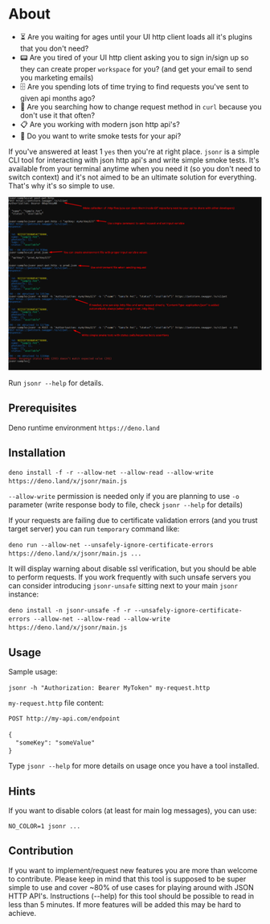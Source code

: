 # About

- :hourglass_flowing_sand: Are you waiting for ages until your UI http client
  loads all it's plugins that you don't need?
- :pager: Are you tired of your UI http client asking you to sign in/sign up so
  they can create proper `workspace` for you? (and get your email to send you
  marketing emails)
- :file_cabinet: Are you spending lots of time trying to find requests you've
  sent to given api months ago?
- :microscope: Are you searching how to change request method in `curl` because
  you don't use it that often?
- :clipboard: Are you working with modern json http api's?
- :dash: Do you want to write smoke tests for your api?


If you've answered at least 1 `yes` then you're at right place. `jsonr` is a
simple CLI tool for interacting with json http api's and write simple smoke tests. 
It's available from your terminal anytime when you need it (so you don't need to 
switch context) and it's not aimed to be an ultimate solution for everything. 
That's why it's so simple to use.

![image](./jsonr.png)

Run `jsonr --help` for details.

## Prerequisites

Deno runtime environment `https://deno.land`

## Installation

`deno install -f -r --allow-net --allow-read --allow-write https://deno.land/x/jsonr/main.js`

`--allow-write` permission is needed only if you are planning to use `-o`
parameter (write response body to file, check `jsonr --help` for details)

If your requests are failing due to certificate validation errors (and you trust
target server) you can run `temporary` command like:

`deno run --allow-net --unsafely-ignore-certificate-errors https://deno.land/x/jsonr/main.js ...`

It will display warning about disable ssl verification, but you should be able
to perform requests. If you work frequently with such unsafe servers you can
consider introducing `jsonr-unsafe` sitting next to your main `jsonr` instance:

`deno install -n jsonr-unsafe -f -r --unsafely-ignore-certificate-errors --allow-net --allow-read --allow-write https://deno.land/x/jsonr/main.js`

## Usage

Sample usage:

`jsonr -h "Authorization: Bearer MyToken" my-request.http`

`my-request.http` file content:

```
POST http://my-api.com/endpoint

{
  "someKey": "someValue"
}
```

Type `jsonr --help` for more details on usage once you have a tool installed.

## Hints

If you want to disable colors (at least for main log messages), you can use:

```
NO_COLOR=1 jsonr ...
```

## Contribution

If you want to implement/request new features you are more than welcome to
contribute. Please keep in mind that this tool is supposed to be super simple to
use and cover ~80% of use cases for playing around with JSON HTTP API's.
Instructions (--help) for this tool should be possible to read in less than 5
minutes. If more features will be added this may be hard to achieve.
